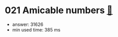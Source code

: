 021 Amicable numbers [:link:](http://projecteuler.net/problem=21)  
========================

- answer: 31626 
- min used time: 385 ms

